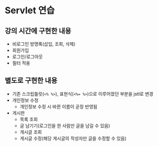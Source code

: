 # Servlet 연습

## 강의 시간에 구현한 내용
- 비로그인 방명록(삽입, 조회, 삭제)
- 회원가입
- 로그인/로그아웃
- 필터 적용

## 별도로 구현한 내용
- 기존 스크립틀릿(`<% %>`), 표현식(`<%= %>`)으로 이루어졌던 부분을 jstl로 변경
- 개인정보 수정
   - 개인정보 수정 시 바뀐 이름이 곧장 반영됨
- 게시판
   - 목록 조회
   - 글 남기기(로그인을 한 사람만 글을 남길 수 있음)
   - 게시글 조회
   - 게시글 수정(해당 게시글의 작성자만 글을 수정할 수 있음)